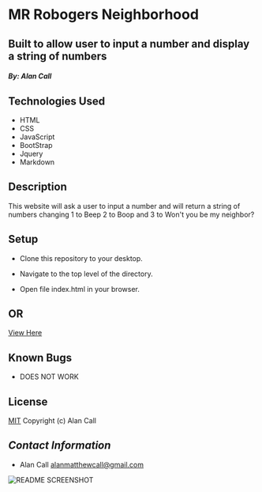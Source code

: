 # **MR Robogers Neighborhood**

## Built to allow user to input a number and display a string of numbers 

#### *By: _Alan Call_*

## Technologies Used

* HTML
* CSS
* JavaScript
* BootStrap
* Jquery
* Markdown

## Description

This website will ask a user to input a number and will return a string of numbers changing 1 to Beep 2 to Boop and 3 to Won't you be my neighbor?

## Setup

- Clone this repository to your desktop.

- Navigate to the top level of the directory.

- Open file index.html in your browser.

## OR

[View Here](https://alanmatthewcall.github.io/programing-language-selector/)

## Known Bugs

- DOES NOT WORK

## License

[MIT](LICENSE.txt)
Copyright (c) Alan Call

## _Contact Information_

 * Alan Call alanmatthewcall@gmail.com

 
 ![README SCREENSHOT](images/readme-screenshot.png)

